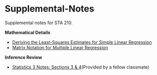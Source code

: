 # Supplemental-Notes

Supplemental notes for STA 210.

**Mathematical Details**
- [Deriving the Least-Squares Estimates for Simple Linear Regression](slr-derivations.pdf)
- [Matrix Notation for Multiple Linear Regression](regression-basics-matrix.pdf)

**Inference Review**
- [Statistics 3 Notes: Sections 3 & 4](https://pmt.physicsandmathstutor.com/download/Maths/A-level/S3/Worksheets-Notes/Edexcel%20S3%20Notes.pdf)(Provided by a fellow classmate)